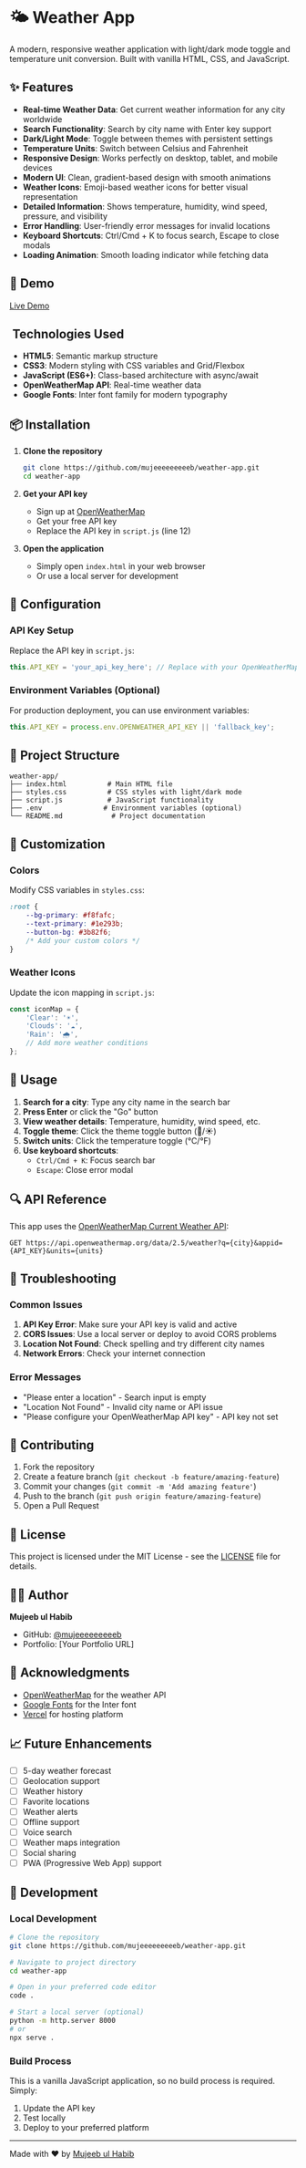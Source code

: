 # 🌤️ Weather App

A modern, responsive weather application with light/dark mode toggle and temperature unit conversion. Built with vanilla HTML, CSS, and JavaScript.

## ✨ Features

- **Real-time Weather Data**: Get current weather information for any city worldwide
- **Search Functionality**: Search by city name with Enter key support
- **Dark/Light Mode**: Toggle between themes with persistent settings
- **Temperature Units**: Switch between Celsius and Fahrenheit
- **Responsive Design**: Works perfectly on desktop, tablet, and mobile devices
- **Modern UI**: Clean, gradient-based design with smooth animations
- **Weather Icons**: Emoji-based weather icons for better visual representation
- **Detailed Information**: Shows temperature, humidity, wind speed, pressure, and visibility
- **Error Handling**: User-friendly error messages for invalid locations
- **Keyboard Shortcuts**: Ctrl/Cmd + K to focus search, Escape to close modals
- **Loading Animation**: Smooth loading indicator while fetching data

## 🚀 Demo

[Live Demo](https://your-weather-app.vercel.app) <!-- Replace with your actual Vercel URL -->

## ️ Technologies Used

- **HTML5**: Semantic markup structure
- **CSS3**: Modern styling with CSS variables and Grid/Flexbox
- **JavaScript (ES6+)**: Class-based architecture with async/await
- **OpenWeatherMap API**: Real-time weather data
- **Google Fonts**: Inter font family for modern typography

## 📦 Installation

1. **Clone the repository**
   ```bash
   git clone https://github.com/mujeeeeeeeeeb/weather-app.git
   cd weather-app
   ```

2. **Get your API key**
   - Sign up at [OpenWeatherMap](https://openweathermap.org/api)
   - Get your free API key
   - Replace the API key in `script.js` (line 12)

3. **Open the application**
   - Simply open `index.html` in your web browser
   - Or use a local server for development

## 🔧 Configuration

### API Key Setup

Replace the API key in `script.js`:

```javascript
this.API_KEY = 'your_api_key_here'; // Replace with your OpenWeatherMap API key
```

### Environment Variables (Optional)

For production deployment, you can use environment variables:

```javascript
this.API_KEY = process.env.OPENWEATHER_API_KEY || 'fallback_key';
```


## 📁 Project Structure

```
weather-app/
├── index.html          # Main HTML file
├── styles.css          # CSS styles with light/dark mode
├── script.js           # JavaScript functionality
├── .env               # Environment variables (optional)
└── README.md            # Project documentation
```

## 🎨 Customization

### Colors

Modify CSS variables in `styles.css`:

```css
:root {
    --bg-primary: #f8fafc;
    --text-primary: #1e293b;
    --button-bg: #3b82f6;
    /* Add your custom colors */
}
```

### Weather Icons

Update the icon mapping in `script.js`:

```javascript
const iconMap = {
    'Clear': '☀️',
    'Clouds': '☁️',
    'Rain': '🌧️',
    // Add more weather conditions
};
```

## 🎯 Usage

1. **Search for a city**: Type any city name in the search bar
2. **Press Enter** or click the "Go" button
3. **View weather details**: Temperature, humidity, wind speed, etc.
4. **Toggle theme**: Click the theme toggle button (🌙/☀️)
5. **Switch units**: Click the temperature toggle (°C/°F)
6. **Use keyboard shortcuts**:
   - `Ctrl/Cmd + K`: Focus search bar
   - `Escape`: Close error modal

## 🔍 API Reference

This app uses the [OpenWeatherMap Current Weather API](https://openweathermap.org/current):

```
GET https://api.openweathermap.org/data/2.5/weather?q={city}&appid={API_KEY}&units={units}
```

## 🐛 Troubleshooting

### Common Issues

1. **API Key Error**: Make sure your API key is valid and active
2. **CORS Issues**: Use a local server or deploy to avoid CORS problems
3. **Location Not Found**: Check spelling and try different city names
4. **Network Errors**: Check your internet connection

### Error Messages

- "Please enter a location" - Search input is empty
- "Location Not Found" - Invalid city name or API issue
- "Please configure your OpenWeatherMap API key" - API key not set

## 🤝 Contributing

1. Fork the repository
2. Create a feature branch (`git checkout -b feature/amazing-feature`)
3. Commit your changes (`git commit -m 'Add amazing feature'`)
4. Push to the branch (`git push origin feature/amazing-feature`)
5. Open a Pull Request

## 📝 License

This project is licensed under the MIT License - see the [LICENSE](LICENSE) file for details.

## 👨‍💻 Author

**Mujeeb ul Habib**
- GitHub: [@mujeeeeeeeeeb](https://github.com/mujeeeeeeeeeb)
- Portfolio: [Your Portfolio URL]

## 🙏 Acknowledgments

- [OpenWeatherMap](https://openweathermap.org/) for the weather API
- [Google Fonts](https://fonts.google.com/) for the Inter font
- [Vercel](https://vercel.com/) for hosting platform

## 📈 Future Enhancements

- [ ] 5-day weather forecast
- [ ] Geolocation support
- [ ] Weather history
- [ ] Favorite locations
- [ ] Weather alerts
- [ ] Offline support
- [ ] Voice search
- [ ] Weather maps integration
- [ ] Social sharing
- [ ] PWA (Progressive Web App) support

## 🔧 Development

### Local Development

```bash
# Clone the repository
git clone https://github.com/mujeeeeeeeeeb/weather-app.git

# Navigate to project directory
cd weather-app

# Open in your preferred code editor
code .

# Start a local server (optional)
python -m http.server 8000
# or
npx serve .
```

### Build Process

This is a vanilla JavaScript application, so no build process is required. Simply:

1. Update the API key
2. Test locally
3. Deploy to your preferred platform

---

Made with ❤️ by [Mujeeb ul Habib](https://github.com/mujeeeeeeeeeb)
